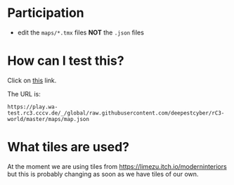 # Participation

- edit the `maps/*.tmx` files **NOT** the `.json` files

# How can I test this?

Click on [this](https://test.visit.at.wa-test.rc3.cccv.de/_/global/raw.githubusercontent.com/deepestcyber/rC3-world/master/main.json) link.

The URL is:

    https://play.wa-test.rc3.cccv.de/_/global/raw.githubusercontent.com/deepestcyber/rC3-world/master/maps/map.json

# What tiles are used?

At the moment we are using tiles from https://limezu.itch.io/moderninteriors
but this is probably changing as soon as we have tiles of our own.
